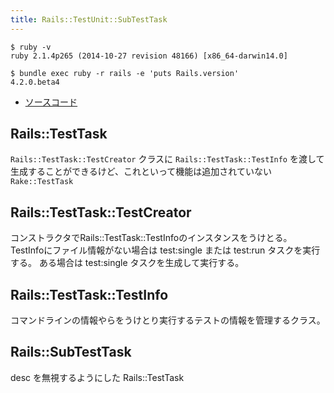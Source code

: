 ```yaml
---
title: Rails::TestUnit::SubTestTask
---
```


```
$ ruby -v
ruby 2.1.4p265 (2014-10-27 revision 48166) [x86_64-darwin14.0]
```

```
$ bundle exec ruby -r rails -e 'puts Rails.version'
4.2.0.beta4
```

* [ソースコード](https://github.com/rails/rails/blob/v4.2.0.beta4/railties/lib/rails/test_unit/sub_test_task.rb)

Rails::TestTask
---

`Rails::TestTask::TestCreator` クラスに `Rails::TestTask::TestInfo` を渡して生成することができるけど、これといって機能は追加されていない `Rake::TestTask`


Rails::TestTask::TestCreator
---

コンストラクタでRails::TestTask::TestInfoのインスタンスをうけとる。
TestInfoにファイル情報がない場合は test:single または test:run タスクを実行する。
ある場合は test:single タスクを生成して実行する。

Rails::TestTask::TestInfo
---

コマンドラインの情報やらをうけとり実行するテストの情報を管理するクラス。

Rails::SubTestTask
---

desc を無視するようにした Rails::TestTask
